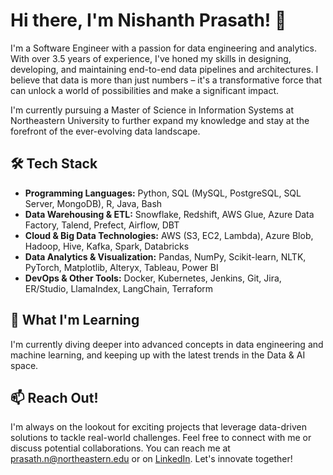 # Hi there, I'm Nishanth Prasath! 👋

I'm a Software Engineer with a passion for data engineering and analytics. With over 3.5 years of experience, I've honed my skills in designing, developing, and maintaining end-to-end data pipelines and architectures. I believe that data is more than just numbers – it's a transformative force that can unlock a world of possibilities and make a significant impact.

I'm currently pursuing a Master of Science in Information Systems at Northeastern University to further expand my knowledge and stay at the forefront of the ever-evolving data landscape.

## 🛠️ Tech Stack

- **Programming Languages:** Python, SQL (MySQL, PostgreSQL, SQL Server, MongoDB), R, Java, Bash
- **Data Warehousing & ETL:** Snowflake, Redshift, AWS Glue, Azure Data Factory, Talend, Prefect, Airflow, DBT
- **Cloud & Big Data Technologies:** AWS (S3, EC2, Lambda), Azure Blob, Hadoop, Hive, Kafka, Spark, Databricks
- **Data Analytics & Visualization:** Pandas, NumPy, Scikit-learn, NLTK, PyTorch, Matplotlib, Alteryx, Tableau, Power BI
- **DevOps & Other Tools:** Docker, Kubernetes, Jenkins, Git, Jira, ER/Studio, LlamaIndex, LangChain, Terraform

## 🌱 What I'm Learning 

I'm currently diving deeper into advanced concepts in data engineering and machine learning, and keeping up with the latest trends in the Data & AI space.

## 📫 Reach Out!

I'm always on the lookout for exciting projects that leverage data-driven solutions to tackle real-world challenges. Feel free to connect with me or discuss potential collaborations. You can reach me at prasath.n@northeastern.edu or on [LinkedIn](https://www.linkedin.com/in/p-nishanth). Let's innovate together!

<!--
### Hi there 👋

**NishanthPrasath/NishanthPrasath** is a ✨ _special_ ✨ repository because its `README.md` (this file) appears on your GitHub profile.

Here are some ideas to get you started:

- 🔭 I’m currently working on ...
- 🌱 I’m currently learning ...
- 👯 I’m looking to collaborate on ...
- 🤔 I’m looking for help with ...
- 💬 Ask me about ...
- 📫 How to reach me: ...
- 😄 Pronouns: ...
- ⚡ Fun fact: ...

## 👯 Let's Collaborate!

I'm always on the lookout for exciting projects that leverage data-driven solutions to tackle real-world challenges. Let's innovate together!

## 📄 Check Out My Resume

Curious about my professional journey? You can find my detailed resume [here](https://drive.google.com/file/d/1A2j9BZnDvZi9Jl2F5mAvWdReX9D0IbZD/view?usp=sharing).
-->
